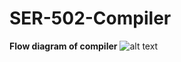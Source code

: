 # SER-502-Compiler

**Flow diagram of compiler**
![alt text](https://github.com/sarvanshprasher/SER502-Spring2020-Team20/blob/master/Flow%20Diagram.jpg)
